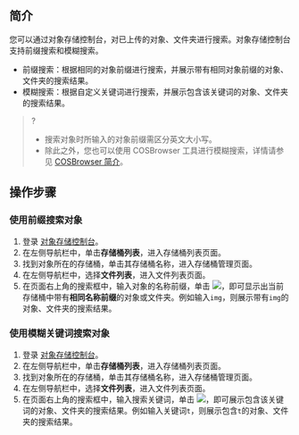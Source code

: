 ## 简介
您可以通过对象存储控制台，对已上传的对象、文件夹进行搜索。对象存储控制台支持前缀搜索和模糊搜索。

- 前缀搜索：根据相同的对象前缀进行搜索，并展示带有相同对象前缀的对象、文件夹的搜索结果。
- 模糊搜索：根据自定义关键词进行搜索，并展示包含该关键词的对象、文件夹的搜索结果。

>? 
>- 搜索对象时所输入的对象前缀需区分英文大小写。
>- 除此之外，您也可以使用 COSBrowser 工具进行模糊搜索，详情请参见 [COSBrowser 简介](https://intl.cloud.tencent.com/document/product/436/11366)。


## 操作步骤
### 使用前缀搜索对象

1. 登录 [对象存储控制台](https://console.cloud.tencent.com/cos5)。
2. 在左侧导航栏中，单击**存储桶列表**，进入存储桶列表页面。
3. 找到对象所在的存储桶，单击其存储桶名称，进入存储桶管理页面。
4. 在左侧导航栏中，选择**文件列表**，进入文件列表页面。
5. 在页面右上角的搜索框中，输入对象的名称前缀，单击 ![](https://main.qcloudimg.com/raw/eeaf7547492ba4358671f820cf242ff1.png)，即可显示出当前存储桶中带有**相同名称前缀**的对象或文件夹。例如输入`img`，则展示带有`img`的对象、文件夹的搜索结果。



### 使用模糊关键词搜索对象

1. 登录 [对象存储控制台](https://console.cloud.tencent.com/cos5)。
2. 在左侧导航栏中，单击**存储桶列表**，进入存储桶列表页面。
3. 找到对象所在的存储桶，单击其存储桶名称，进入存储桶管理页面。
4. 在左侧导航栏中，选择**文件列表**，进入文件列表页面。
5. 在页面右上角的搜索框中，输入搜索关键词，单击 ![](https://main.qcloudimg.com/raw/eeaf7547492ba4358671f820cf242ff1.png)，即可展示包含该关键词的对象、文件夹的搜索结果。例如输入关键词`t`，则展示包含`t`的对象、文件夹的搜索结果。

